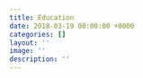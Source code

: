 ```yaml
---
title: Education
date: 2018-03-19 00:00:00 +0000
categories: []
layout: ''
image: ''
description: ''
---
```

